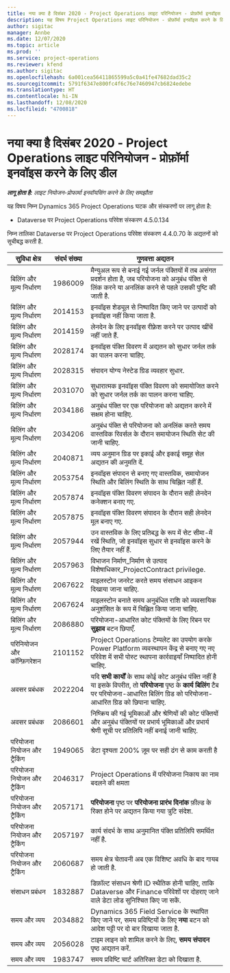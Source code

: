 ```yaml
---
title: नया क्या है दिसंबर 2020 - Project Operations लाइट परिनियोजन - प्रोफ़ॉर्मा इनवॉइस करने के लिए डील
description: यह विषय Project Operations लाइट परिनियोजन - प्रोफ़ॉर्मा इनवॉइस करने के लिए डील के दिसंबर 2020 में उपलब्ध गुणवत्ता अद्यतनों के बारे में जानकारी प्रदान करता है.
author: sigitac
manager: Annbe
ms.date: 12/07/2020
ms.topic: article
ms.prod: ''
ms.service: project-operations
ms.reviewer: kfend
ms.author: sigitac
ms.openlocfilehash: 6a001cea56411865599a5c0a41fe47682dad35c2
ms.sourcegitcommit: 5791f6347e800fc4f6c76e7460947cb6824edebe
ms.translationtype: HT
ms.contentlocale: hi-IN
ms.lasthandoff: 12/08/2020
ms.locfileid: "4700818"
---
```

# <a name="whats-new-december-2020---project-operations-lite-deployment---deal-to-proforma-invoicing"></a>नया क्या है दिसंबर 2020 - Project Operations लाइट परिनियोजन - प्रोफ़ॉर्मा इनवॉइस करने के लिए डील

_**लागू होता है:** लाइट नियोजन-प्रोफार्मा इनवॉयसिंग करने के लिए समझौता_

यह विषय निम्न Dynamics 365 Project Operations घटक और संस्करणों पर लागू होता है:

  - Dataverse पर Project Operations परिवेश संस्करण 4.5.0.134 

निम्न तालिका Dataverse पर Project Operations परिवेश संस्करण 4.4.0.70 के अद्यतनों को सूचीबद्ध करती है.

| **सुविधा क्षेत्र** | **संदर्भ संख्या** | **गुणवत्ता अद्यतन** |
| --- | --- | --- |
| बिलिंग और मूल्य निर्धारण | 1986009 | मैन्युअल रूप से बनाई गई जर्नल पंक्तियों में तब असंगत प्रदर्शन होता है, जब परियोजना को अनुबंध पंक्ति से लिंक करने या अनलिंक करने से पहले उसकी पुष्टि की जाती है. |
| बिलिंग और मूल्य निर्धारण | 2014153 | इनवॉइस शेड्यूल से निष्पादित किए जाने पर उत्पादों को इनवॉइस नहीं किया जाता है. |
| बिलिंग और मूल्य निर्धारण | 2014159 | लेनदेन के लिए इनवॉइस रीफ़्रेश करने पर उत्पाद खींचें नहीं जाते हैं. |
| बिलिंग और मूल्य निर्धारण | 2028174 | इनवॉइस पंक्ति विवरण में अद्यतन को सुधार जर्नल तर्क का पालन करना चाहिए. |
| बिलिंग और मूल्य निर्धारण | 2028315 | संपादन योग्य नेस्टेड ग्रिड व्यवहार सुधार. |
| बिलिंग और मूल्य निर्धारण | 2031070 | सुधारात्मक इनवॉइस पंक्ति विवरण को समायोजित करने को सुधार जर्नल तर्क का पालन करना चाहिए. |
| बिलिंग और मूल्य निर्धारण | 2034186 | अनुबंध पंक्ति पर एक परियोजना को अद्यतन करने में सक्षम होना चाहिए. |
| बिलिंग और मूल्य निर्धारण | 2034206 | अनुबंध पंक्ति से परियोजना को अनलिंक करते समय वास्तविक रिवर्सल के दौरान समायोजन स्थिति सेट की जानी चाहिए. |
| बिलिंग और मूल्य निर्धारण | 2040871 | व्यय अनुमान ग्रिड पर इकाई और इकाई समूह सेल अद्यतन की अनुमति दें. |
| बिलिंग और मूल्य निर्धारण | 2053754 | इनवॉइस संपादन से बनाए गए वास्तविक, समायोजन स्थिति और बिलिंग स्थिति के साथ चिह्नित नहीं हैं. |
| बिलिंग और मूल्य निर्धारण | 2057874 | इनवॉइस पंक्ति विवरण संपादन के दौरान सही लेनदेन कनेक्शन बनाए गए. |
| बिलिंग और मूल्य निर्धारण | 2057875 | इनवॉइस पंक्ति विवरण संपादन के दौरान सही लेनदेन मूल बनाए गए. |
| बिलिंग और मूल्य निर्धारण | 2057944 | उन वास्तविक के लिए प्रतिबद्ध के रूप में सेट सीमा-में रखें स्थिति, जो इनवॉइस सुधार से इनवॉइस करने के लिए तैयार नहीं हैं. |
| बिलिंग और मूल्य निर्धारण | 2057963 | विभाजन निर्माण\_निर्माण से उत्पाद विशेषाधिकार\_ProjectContract privilege. |
| बिलिंग और मूल्य निर्धारण | 2067622 | माइलस्टोन जनरेट करते समय संसाधन आइकन दिखाया जाना चाहिए. |
| बिलिंग और मूल्य निर्धारण | 2067624 | माइलस्टोन बनाते समय अनुबंधित राशि को व्यवसायिक अनुशंसित के रूप में चिह्नित किया जाना चाहिए. |
| बिलिंग और मूल्य निर्धारण | 2086880 | परियोजना-आधारित कोट पंक्तियों के लिए रिबन पर **सुझाव** बटन छिपाएँ. |
| परिनियोजन और कॉन्फ़िगरेशन | 2101152 | Project Operations टेम्पलेट का उपयोग करके Power Platform व्यवस्थापन केंद्र से बनाए गए नए परिवेश में सभी पोस्ट स्थापना कार्रवाइयाँ निष्पादित होनी चाहिए. |
|  अवसर प्रबंधक | 2022204 | यदि **सभी कार्यों** के साथ कोई कोट अनुबंध पंक्ति नहीं है या इसके विपरीत, तो **परियोजना** पृष्ठ के **कार्य बिलिंग** टैब पर परियोजना-आधारित बिलिंग ग्रिड को परियोजना-आधारित ग्रिड को छिपाना चाहिए. |
|  अवसर प्रबंधक | 2086601 | निष्क्रिय की गई भूमिकाओं और श्रेणियों की कोट पंक्तियों और अनुबंध पंक्तियों पर प्रभार्य भूमिकाओं और प्रभार्य श्रेणी सूची पर प्रतिलिपि नहीं बनाई जानी चाहिए. |
| परियोजना नियोजन और ट्रैकिंग | 1949065 | डेटा दृश्यता 200% ज़ूम पर सही ढंग से काम करती है |
| परियोजना नियोजन और ट्रैकिंग | 2046317 | Project Operations में परियोजना निकाय का नाम बदलने की क्षमता |
| परियोजना नियोजन और ट्रैकिंग | 2057171 | **परियोजना** पृष्ठ पर **परियोजना प्रारंभ दिनांक** फ़ील्ड के रिक्त होने पर अद्यतन किया गया त्रुटि संदेश. |
| परियोजना नियोजन और ट्रैकिंग | 2057197 | कार्य संदर्भ के साथ अनुमानित पंक्ति प्रतिलिपि समर्थित नहीं है. |
| परियोजना नियोजन और ट्रैकिंग | 2060687 | समय क्षेत्र चेतावनी अब एक विशिष्ट अवधि के बाद गायब हो जाती है. |
| संसाधन प्रबंधन | 1832887 | डिफ़ॉल्ट संसाधन श्रेणी ID स्थैतिक होनी चाहिए, ताकि Dataverse और Finance परिवेशों पर दोहराए जाने वाले डेटा लोड सुनिश्चित किए जा सकें. |
| समय और व्यय | 2034882 | Dynamics 365 Field Service के स्थापित किए जाने पर, समय प्रविष्टियों के लिए **नया** बटन को आदेश पट्टी पर दो बार दिखाया जाता है. |
| समय और व्यय | 2056028 | टाइम लाइन को शामिल करने के लिए, **समय संपादन** पृष्ठ अद्यतन करें. |
| समय और व्यय | 1983747 | समय प्रविष्टि चार्ट अतिरिक्त डेटा को दिखाता है. |

